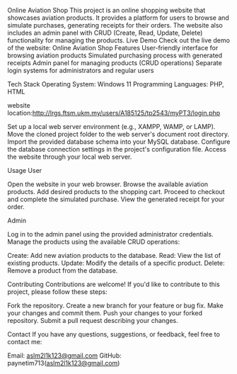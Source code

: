 Online Aviation Shop
This project is an online shopping website that showcases aviation products. It provides a platform for users to browse and simulate purchases, generating receipts for their orders. The website also includes an admin panel with CRUD (Create, Read, Update, Delete) functionality for managing the products.
Live Demo
Check out the live demo of the website: Online Aviation Shop
Features
User-friendly interface for browsing aviation products
Simulated purchasing process with generated receipts
Admin panel for managing products (CRUD operations)
Separate login systems for administrators and regular users

Tech Stack
Operating System: Windows 11
Programming Languages: PHP, HTML

website location:http://lrgs.ftsm.ukm.my/users/A185125/tp2543/myPT3/login.php

Set up a local web server environment (e.g., XAMPP, WAMP, or LAMP).
Move the cloned project folder to the web server's document root directory.
Import the provided database schema into your MySQL database.
Configure the database connection settings in the project's configuration file.
Access the website through your local web server.

Usage
User

Open the website in your web browser.
Browse the available aviation products.
Add desired products to the shopping cart.
Proceed to checkout and complete the simulated purchase.
View the generated receipt for your order.

Admin

Log in to the admin panel using the provided administrator credentials.
Manage the products using the available CRUD operations:

Create: Add new aviation products to the database.
Read: View the list of existing products.
Update: Modify the details of a specific product.
Delete: Remove a product from the database.



Contributing
Contributions are welcome! If you'd like to contribute to this project, please follow these steps:

Fork the repository.
Create a new branch for your feature or bug fix.
Make your changes and commit them.
Push your changes to your forked repository.
Submit a pull request describing your changes.

Contact
If you have any questions, suggestions, or feedback, feel free to contact me:

Email: aslm2l1k123@gmail.com
GitHub: paynetim713(aslm2l1k123@gmail.com)
